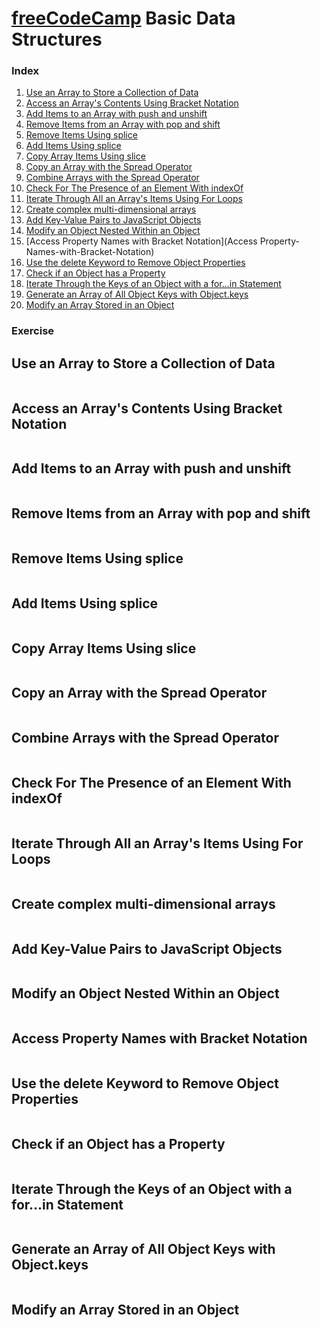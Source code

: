 # [freeCodeCamp](https://learn.freecodecamp.org/javascript-algorithms-and-data-structures/basic-data-structures/) Basic Data Structures

### Index
1. [Use an Array to Store a Collection of Data](Use-an-Array-to-Store-a-Collection-of-Data)
1. [Access an Array's Contents Using Bracket Notation](Access-an-Array's-Contents-Using-Bracket-Notation)
1. [Add Items to an Array with push and unshift](Add-Items-to-an-Array-with-push-and-unshift)
1. [Remove Items from an Array with pop and shift](Remove-Items-from-an-Array-with-pop-and-shift)
1. [Remove Items Using splice](Remove-Items-Using-splice)
1. [Add Items Using splice](Add-Items-Using-splice)
1. [Copy Array Items Using slice](Copy-Array-Items-Using-slice)
1. [Copy an Array with the Spread Operator](Copy-an-Array-with-the-Spread-Operator)
1. [Combine Arrays with the Spread Operator](Combine-Arrays-with-the-Spread-Operator)
1. [Check For The Presence of an Element With indexOf](Check-For-The-Presence-of-an-Element-With-IndexOf)
1. [Iterate Through All an Array's Items Using For Loops](Iterate-Through-All-an-Array's-Items-Using-For-Loops)
1. [Create complex multi-dimensional arrays](Create-complex-multi-dimensional-arrays)
1. [Add Key-Value Pairs to JavaScript Objects](Add-Key-Value-Pairs-to-JavaScript-Objects)
1. [Modify an Object Nested Within an Object](Modify-an-Object-Nested-Within-an-Object)
1. [Access Property Names with Bracket Notation](Access Property-Names-with-Bracket-Notation)
1. [Use the delete Keyword to Remove Object Properties](Use-the-delete-Keyword-to-Remove-Object-Properties)
1. [Check if an Object has a Property](Check-if-an-Object-has-a-Property)
1. [Iterate Through the Keys of an Object with a for...in Statement](Iterate-Through-the-Keys-of-an-Object-with-a-for...in-Statement)
1. [Generate an Array of All Object Keys with Object.keys](Generate-an-Array-of-All-Object-Keys-with-Object.keys)
1. [Modify an Array Stored in an Object](Modify-an-Array-Stored-in-an-Object)

### Exercise
## Use an Array to Store a Collection of Data
```js

```
## Access an Array's Contents Using Bracket Notation
```js

```

## Add Items to an Array with push and unshift
```js

```

## Remove Items from an Array with pop and shift
```js

```

## Remove Items Using splice
```js

```

## Add Items Using splice
```js

```

## Copy Array Items Using slice
```js

```

## Copy an Array with the Spread Operator
```js

```

## Combine Arrays with the Spread Operator
```js

```

## Check For The Presence of an Element With indexOf
```js

```

## Iterate Through All an Array's Items Using For Loops
```js

```

## Create complex multi-dimensional arrays
```js

```

## Add Key-Value Pairs to JavaScript Objects
```js

```

## Modify an Object Nested Within an Object
```js

```

## Access Property Names with Bracket Notation
```js

```

## Use the delete Keyword to Remove Object Properties
```js

```

## Check if an Object has a Property
```js

```

## Iterate Through the Keys of an Object with a for...in Statement
```js

```

## Generate an Array of All Object Keys with Object.keys
```js

```

## Modify an Array Stored in an Object
```js

```
